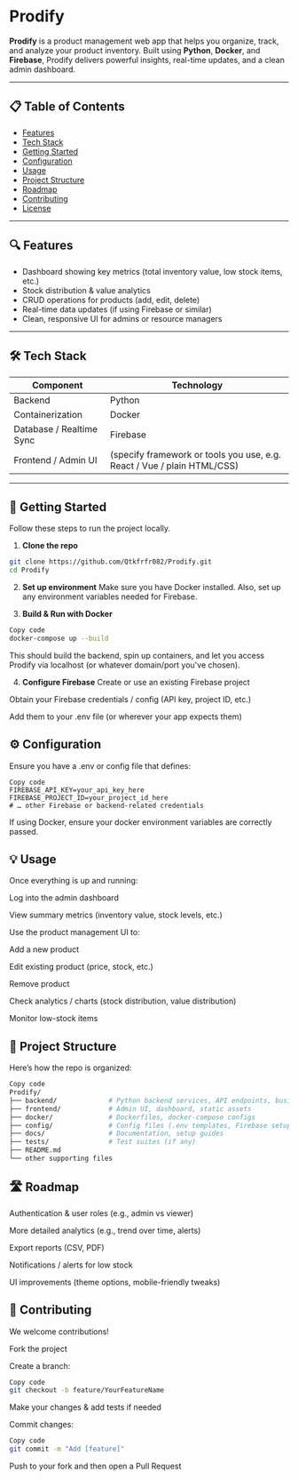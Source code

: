 # Prodify

**Prodify** is a product management web app that helps you organize, track, and analyze your product inventory. Built using **Python**, **Docker**, and **Firebase**, Prodify delivers powerful insights, real-time updates, and a clean admin dashboard.

---

## 📋 Table of Contents

- [Features](#-features)  
- [Tech Stack](#-tech-stack)  
- [Getting Started](#-getting-started)  
- [Configuration](#-configuration)  
- [Usage](#-usage)  
- [Project Structure](#-project-structure)  
- [Roadmap](#-roadmap)  
- [Contributing](#-contributing)  
- [License](#-license)  

---

## 🔍 Features

- Dashboard showing key metrics (total inventory value, low stock items, etc.)  
- Stock distribution & value analytics  
- CRUD operations for products (add, edit, delete)  
- Real-time data updates (if using Firebase or similar)  
- Clean, responsive UI for admins or resource managers  

---

## 🛠 Tech Stack

| Component     | Technology                |
|----------------|-----------------------------|
| Backend        | Python                     |
| Containerization | Docker                     |
| Database / Realtime Sync | Firebase                 |
| Frontend / Admin UI | (specify framework or tools you use, e.g. React / Vue / plain HTML/CSS) |

---

## 🚀 Getting Started

Follow these steps to run the project locally.

1. **Clone the repo**

```bash
git clone https://github.com/Qtkfrfr082/Prodify.git
cd Prodify
```
2. **Set up environment**
Make sure you have Docker installed. Also, set up any environment variables needed for Firebase.

3. **Build & Run with Docker**
```bash
Copy code
docker-compose up --build
```
This should build the backend, spin up containers, and let you access Prodify via localhost (or whatever domain/port you've chosen).

4. **Configure Firebase**
Create or use an existing Firebase project

Obtain your Firebase credentials / config (API key, project ID, etc.)

Add them to your .env file (or wherever your app expects them)

## ⚙️ Configuration
Ensure you have a .env or config file that defines:

```dotenv
Copy code
FIREBASE_API_KEY=your_api_key_here
FIREBASE_PROJECT_ID=your_project_id_here
# … other Firebase or backend-related credentials
```
If using Docker, ensure your docker environment variables are correctly passed.

## 💡 Usage
Once everything is up and running:

Log into the admin dashboard

View summary metrics (inventory value, stock levels, etc.)

Use the product management UI to:

Add a new product

Edit existing product (price, stock, etc.)

Remove product

Check analytics / charts (stock distribution, value distribution)

Monitor low-stock items

## 🧩 Project Structure
Here’s how the repo is organized:

```bash
Copy code
Prodify/
├── backend/             # Python backend services, API endpoints, business logic
├── frontend/            # Admin UI, dashboard, static assets
├── docker/              # Dockerfiles, docker-compose configs
├── config/              # Config files (.env templates, Firebase setup)
├── docs/                # Documentation, setup guides
├── tests/               # Test suites (if any)
├── README.md
└── other supporting files
```
## 🛣 Roadmap
Authentication & user roles (e.g., admin vs viewer)

More detailed analytics (e.g., trend over time, alerts)

Export reports (CSV, PDF)

Notifications / alerts for low stock

UI improvements (theme options, mobile-friendly tweaks)

## 🤝 Contributing
We welcome contributions!

Fork the project

Create a branch:

```bash
Copy code
git checkout -b feature/YourFeatureName
```
Make your changes & add tests if needed

Commit changes:

```bash
Copy code
git commit -m "Add [feature]"
```
Push to your fork and then open a Pull Request
